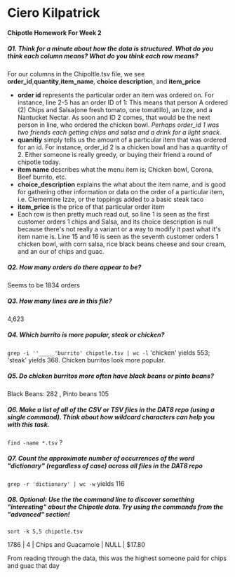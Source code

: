 # Ciero Kilpatrick
#### Chipotle Homework For Week 2

##### Q1. Think for a minute about how the data is structured. What do you think each column means? What do you think each row means?
For our columns in the Chipoltle.tsv file, we see **order_id**,**quantity**,**item_name**, **choice description**, and **item_price**

* **order id** represents the particular order an item was ordered on. For instance, line 2-5 has an order ID of 1: This means that person A ordered (2) Chips and Salsa(one fresh tomato, one tomatillo), an Izze, and a Nantucket Nectar. As soon and ID 2 comes, that would be the next person in line, who ordered the chicken bowl. *Perhaps order_id 1 was two friends each getting chips and salsa and a drink for a light snack*.
* **quanitiy** simply tells us the amount of a particular item that was ordered for an id. For instance, order_id 2 is a chicken bowl and has a quantity of 2. Either someone is really greedy, or buying their friend a round of chipotle today.
* **item name** describes what the menu item is; Chicken bowl, Corona, Beef burrito, etc.
* **choice_description** explains the what about the item name, and is good for gathering other information or data on the order of a particular item, i.e. Clementine Izze, or the toppings added to a basic steak taco
*  **item_price** is the price of that particular order item
* Each row is then pretty much read out, so line 1 is seen as the first customer orders 1 chips and Salsa, and its choice description is null because there's not really a variant or a way to modify it past what it's item name is. Line 15 and 16 is seen as the seventh customer orders 1 chicken bowl, with corn salsa, rice black beans cheese and sour cream, and an our of chips and guac.

##### Q2. How many orders do there appear to be?
Seems to be 1834 orders
##### Q3. How many lines are in this file?
4,623
##### Q4. Which burrito is more popular, steak or chicken?
`grep -i ''_____'burrito' chipotle.tsv | wc -l` 'chicken' yields 553; 'steak' yields 368. Chicken burritos look more popular.
##### Q5. Do chicken burritos more often have black beans or pinto beans?
Black Beans: 282 , Pinto beans 105
##### Q6. Make a list of all of the CSV or TSV files in the DAT8 repo (using a single command). Think about how wildcard characters can help you with this task.
`find -name *.tsv` ?
##### Q7. Count the approximate number of occurrences of the word "dictionary" (regardless of case) across all files in the DAT8 repo
`grep -r 'dictionary' | wc -w` yields 116
##### Q8. Optional: Use the the command line to discover something "interesting" about the Chipotle data. Try using the commands from the "advanced" section!
`sort -k 5,5 chipotle.tsv`

1786 | 4  |     Chips and Guacamole   |  NULL   | $17.80

From reading through the data, this was the highest someone paid for chips and guac that day
